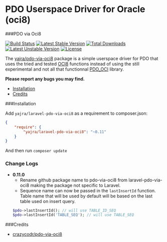 # PDO Userspace Driver for Oracle (oci8)

###PDO via Oci8

[![Build Status](https://travis-ci.org/yajra/pdo-via-oci8.png)](https://travis-ci.org/yajra/pdo-via-oci8) [![Latest Stable Version](https://poser.pugx.org/yajra/laravel-pdo-via-oci8/v/stable)](https://packagist.org/packages/yajra/laravel-pdo-via-oci8) [![Total Downloads](https://poser.pugx.org/yajra/laravel-pdo-via-oci8/downloads)](https://packagist.org/packages/yajra/laravel-pdo-via-oci8) [![Latest Unstable Version](https://poser.pugx.org/yajra/laravel-pdo-via-oci8/v/unstable)](https://packagist.org/packages/yajra/laravel-pdo-via-oci8) [![License](https://poser.pugx.org/yajra/laravel-pdo-via-oci8/license)](https://packagist.org/packages/yajra/laravel-pdo-via-oci8)

The [yajra/pdo-via-oci8](https://github.com/yajra/pdo-via-oci8) package is a simple userspace driver for PDO that uses the tried and
tested [OCI8](http://php.net/oci8) functions instead of using the still experimental and not all that functionnal
[PDO_OCI](http://www.php.net/manual/en/ref.pdo-oci.php) library.

**Please report any bugs you may find.**

- [Installation](#installation)
- [Credits](#credits)

###Installation

Add `yajra/laravel-pdo-via-oci8` as a requirement to composer.json:

```json
{
    "require": {
        "yajra/laravel-pdo-via-oci8": "~0.11"
    }
}
```
And then run `composer update`

### Change Logs
- **0.11.0**
	- Rename github package name to pdo-via-oci8 from laravel-pdo-via-oci8 making the package not specific to Laravel.
	- Sequence name can now be passed in the `lastInsertId` function. Table name that will be used by default will be based on the last table used on insert query.
	```php
	$pdo->lastInsertId(); // will use TABLE_ID_SEQ
	$pdo->lastInsertId('TABLE_SEQ'); // will use TABLE_SEQ
	```

###Credits

- [crazycodr/pdo-via-oci8](https://github.com/crazycodr/pdo-via-oci8)
